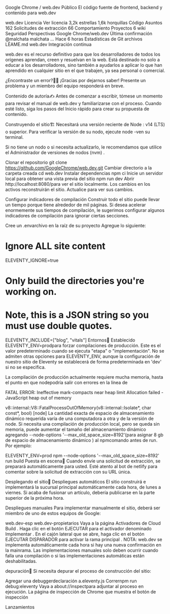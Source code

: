 
Google Chrome
/
web.dev
Público
El código fuente de frontend, backend y contenido para web.dev

web.dev
Licencia
 Ver licencia
 3,2k estrellas 1,6k horquillas 
Código
Asuntos
162
Solicitudes de extracción
66
Comportamiento
Proyectos
6
wiki
Seguridad
Perspectivas
Google Chrome/web.dev
Última confirmación
@malchata
malchata
…
Hace 6 horas
Estadísticas de Git
archivos
LÉAME.md
web.dev
Integración continua

web.dev es el recurso definitivo para que los desarrolladores de todos los orígenes aprendan, creen y resuelvan en la web. Está destinado no solo a educar a los desarrolladores, sino también a ayudarlos a aplicar lo que han aprendido en cualquier sitio en el que trabajen, ya sea personal o comercial.

¿Encontraste un error?👷‍♀️
¡Gracias por dejarnos saber! Presente un problema y un miembro del equipo responderá en breve.

Contenido de autoría✍️
Antes de comenzar a escribir, tómese un momento para revisar el manual de web.dev y familiarizarse con el proceso. Cuando esté listo, siga los pasos del Inicio rápido para crear su propuesta de contenido.

Construyendo el sitio🏗
Necesitará una versión reciente de Node : v14 (LTS) o superior. Para verificar la versión de su nodo, ejecute node -ven su terminal.

Si no tiene un nodo o si necesita actualizarlo, le recomendamos que utilice el Administrador de versiones de nodos (nvm) .

Clonar el repositorio
git clone https://github.com/GoogleChrome/web.dev.git
Cambiar directorio a la carpeta creada
cd web.dev 
Instalar dependencias
npm ci
Inicie un servidor local para obtener una vista previa del sitio
npm run dev
Abrir http://localhost:8080/para ver el sitio localmente. Los cambios en los activos reconstruirán el sitio. Actualice para ver sus cambios.

Configurar indicadores de compilación
Construir todo el sitio puede llevar un tiempo porque tiene alrededor de mil páginas. Si desea acelerar enormemente sus tiempos de compilación, le sugerimos configurar algunos indicadores de compilación para ignorar ciertas secciones.

Cree un .envarchivo en la raíz de su proyecto
Agregue lo siguiente:
# Ignore ALL site content
ELEVENTY_IGNORE=true

# Only build the directories you're working on.
# Note, this is a JSON string so you must use double quotes.
ELEVENTY_INCLUDE=["blog", "vitals"]
Entornos🌳
Establecido ELEVENTY_ENV=prodpara forzar compilaciones de producción. Este es el valor predeterminado cuando se ejecuta "etapa" o "implementación". No se admiten otras opciones para ELEVENTY_ENV, aunque la configuración de nuestro sitio de Eleventy se establecerá de forma predeterminada en 'dev' si no se especifica.

La compilación de producción actualmente requiere mucha memoria, hasta el punto en que nodepodría salir con errores en la línea de

FATAL ERROR: Ineffective mark-compacts near heap limit Allocation failed - JavaScript heap out of memory

v8::internal::V8::FatalProcessOutOfMemory(v8::internal::Isolate*, char const*, bool) [node]
La cantidad exacta de espacio de almacenamiento dinámico requerida varía de una computadora a otra y de la versión de node. Si necesita una compilación de producción local, pero se queda sin memoria, puede aumentar el tamaño del almacenamiento dinámico agregando --node-options '--max_old_space_size=8192'(para asignar 8 gb de espacio de almacenamiento dinámico ) al npmcomando antes de run. Por ejemplo:

ELEVENTY_ENV=prod npm --node-options '--max_old_space_size=8192' run build
Puesta en escena🕺
Cuando envíe una solicitud de extracción, se preparará automáticamente para usted. Esté atento al bot de netlify para comentar sobre la solicitud de extracción con su URL única.

Desplegando el sitio🚀
Despliegues automáticos
El sitio construirá e implementará la sucursal principal automáticamente cada hora, de lunes a viernes. Si acaba de fusionar un artículo, debería publicarse en la parte superior de la próxima hora.

Despliegues manuales
Para implementar manualmente el sitio, deberá ser miembro de uno de estos equipos de Google:

web.dev-esp
web.dev-propietarios
Vaya a la página Activadores de Cloud Build .
Haga clic en el botón EJECUTAR para el activador denominado Implementar .
En el cajón lateral que se abre, haga clic en el botón EJECUTAR DISPARADOR para activar la rama principal .
NOTA: web.dev se implementa automáticamente cada hora si hay una nueva confirmación en la mainrama. Las implementaciones manuales solo deben ocurrir cuando falla una compilación o si las implementaciones automáticas están deshabilitadas.

depuración🐛
Si necesita depurar el proceso de construcción del sitio:

Agregar una debuggerdeclaración a.eleventy.js
Corrernpm run debug:eleventy
Vaya a about://inspectpara adjuntar al proceso en ejecución.
La página de inspección de Chrome que muestra el botón de inspección

Lanzamientos
